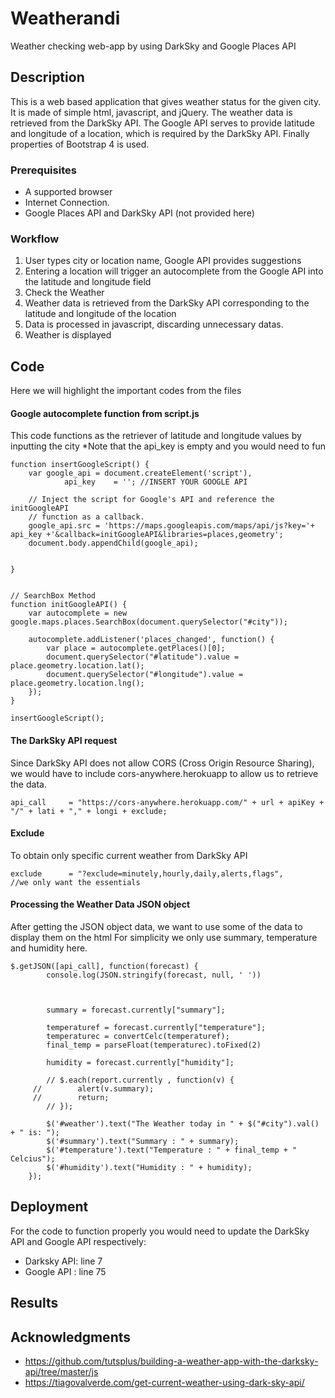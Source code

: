 # Weatherandi
Weather checking web-app by using DarkSky and Google Places API

## Description
This is a web based application that gives weather status for the given city.
It is made of simple html, javascript, and jQuery. The weather data is retrieved from the DarkSky API. The Google API serves to provide latitude and longitude of a location, which is required by the DarkSky API.
Finally properties of Bootstrap 4 is used.

### Prerequisites

- A supported browser 
- Internet Connection.
- Google Places API and DarkSky API (not provided here)

### Workflow

1. User types city or location name, Google API provides suggestions
2. Entering a location will trigger an autocomplete from the Google API into the latitude and longitude field
3. Check the Weather
4. Weather data is retrieved from the DarkSky API corresponding to the latitude and longitude of the location
5. Data is processed in javascript, discarding unnecessary datas.
6. Weather is displayed



## Code

Here we will highlight the important codes from the files

#### Google autocomplete function from script.js
This code functions as the retriever of latitude and longitude values by inputting the city
*Note that the api_key is empty and you would need to fun
```
function insertGoogleScript() {
	var google_api = document.createElement('script'),
			api_key    = ''; //INSERT YOUR GOOGLE API

	// Inject the script for Google's API and reference the initGoogleAPI
	// function as a callback.
	google_api.src = 'https://maps.googleapis.com/maps/api/js?key='+ api_key +'&callback=initGoogleAPI&libraries=places,geometry';
	document.body.appendChild(google_api);


}


// SearchBox Method
function initGoogleAPI() {
	var autocomplete = new google.maps.places.SearchBox(document.querySelector("#city"));

	autocomplete.addListener('places_changed', function() {
		var place = autocomplete.getPlaces()[0];
		document.querySelector("#latitude").value = place.geometry.location.lat();
		document.querySelector("#longitude").value = place.geometry.location.lng();
	});
}

insertGoogleScript();

```


#### The DarkSky API request 
Since DarkSky API does not allow CORS (Cross Origin Resource Sharing), we would have to include cors-anywhere.herokuapp to allow us to retrieve the data.
```
api_call     = "https://cors-anywhere.herokuapp.com/" + url + apiKey + "/" + lati + "," + longi + exclude;	
```

#### Exclude
To obtain only specific current weather from DarkSky API 
```
exclude		 = "?exclude=minutely,hourly,daily,alerts,flags",		//we only want the essentials
```

#### Processing the Weather Data JSON object
After getting the JSON object data, we want to use some of the data to display them on the html
For simplicity we only use summary, temperature and humidity here.
```
$.getJSON([api_call], function(forecast) {
    	console.log(JSON.stringify(forecast, null, ' '))
 		


    	summary = forecast.currently["summary"];
    	
    	temperaturef = forecast.currently["temperature"];
    	temperaturec = convertCelc(temperaturef);
    	final_temp = parseFloat(temperaturec).toFixed(2)
    	
    	humidity = forecast.currently["humidity"];

    	// $.each(report.currently , function(v) {
     //        alert(v.summary);
     //        return;
    	// });

    	$('#weather').text("The Weather today in " + $("#city").val()  + " is: ");
    	$('#summary').text("Summary : " + summary);
    	$('#temperature').text("Temperature : " + final_temp + " Celcius");
    	$('#humidity').text("Humidity : " + humidity);
	});
```


## Deployment

For the code to function properly you would need to update the DarkSky API and Google API respectively:
- Darksky API: line 7
- Google API : line 75

## Results




## Acknowledgments

* https://github.com/tutsplus/building-a-weather-app-with-the-darksky-api/tree/master/js
* https://tiagovalverde.com/get-current-weather-using-dark-sky-api/
